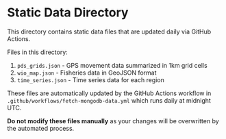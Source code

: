 # Static Data Directory

This directory contains static data files that are updated daily via GitHub Actions.

Files in this directory:

1. `pds_grids.json` - GPS movement data summarized in 1km grid cells
2. `wio_map.json` - Fisheries data in GeoJSON format
3. `time_series.json` - Time series data for each region

These files are automatically updated by the GitHub Actions workflow in `.github/workflows/fetch-mongodb-data.yml` which runs daily at midnight UTC.

**Do not modify these files manually** as your changes will be overwritten by the automated process. 